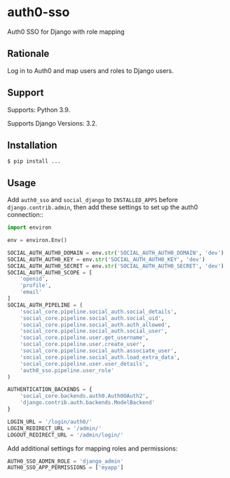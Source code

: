 # auth0-sso

Auth0 SSO for Django with role mapping

## Rationale

Log in to Auth0 and map users and roles to Django users.

## Support

Supports: Python 3.9.

Supports Django Versions: 3.2.

## Installation

```shell
$ pip install ...
```

## Usage

Add `auth0_sso` and `social_django` to `INSTALLED_APPS` before `django.contrib.admin`, then add these settings to set
up the auth0 connection::

```python
import environ

env = environ.Env()

SOCIAL_AUTH_AUTH0_DOMAIN = env.str('SOCIAL_AUTH_AUTH0_DOMAIN', 'dev')
SOCIAL_AUTH_AUTH0_KEY = env.str('SOCIAL_AUTH_AUTH0_KEY', 'dev')
SOCIAL_AUTH_AUTH0_SECRET = env.str('SOCIAL_AUTH_AUTH0_SECRET', 'dev')
SOCIAL_AUTH_AUTH0_SCOPE = [
    'openid',
    'profile',
    'email'
]
SOCIAL_AUTH_PIPELINE = (
    'social_core.pipeline.social_auth.social_details',
    'social_core.pipeline.social_auth.social_uid',
    'social_core.pipeline.social_auth.auth_allowed',
    'social_core.pipeline.social_auth.social_user',
    'social_core.pipeline.user.get_username',
    'social_core.pipeline.user.create_user',
    'social_core.pipeline.social_auth.associate_user',
    'social_core.pipeline.social_auth.load_extra_data',
    'social_core.pipeline.user.user_details',
    'auth0_sso.pipeline.user_role'
)

AUTHENTICATION_BACKENDS = {
    'social_core.backends.auth0.Auth0OAuth2',
    'django.contrib.auth.backends.ModelBackend'
}

LOGIN_URL = '/login/auth0/'
LOGIN_REDIRECT_URL = '/admin/'
LOGOUT_REDIRECT_URL = '/admin/login/'
```

Add additional settings for mapping roles and permissions:

```python
AUTH0_SSO_ADMIN_ROLE = 'django_admin'
AUTH0_SSO_APP_PERMISSIONS = ['myapp']
```
